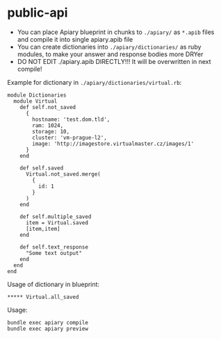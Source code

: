 public-api
==========

- You can place Apiary blueprint in chunks to `./apiary/` as `*.apib` files and compile it into single apiary.apib file
- You can create dictionaries into `./apiary/dictionaries/` as ruby modules, to make your answer and response bodies more DRYer
- DO NOT EDIT ./apiary.apib DIRECTLY!!!  It will be overwritten in next compile!


Example for dictionary in `./apiary/dictionaries/virtual.rb`: 

    module Dictionaries
      module Virtual
        def self.not_saved
          {
            hostname: 'test.dom.tld',
            ram: 1024,
            storage: 10,
            cluster: 'vm-prague-l2',
            image: 'http://imagestore.virtualmaster.cz/images/1'
          }
        end

        def self.saved
          Virtual.not_saved.merge(
            {
              id: 1
            }
          )
        end
        
        def self.multiple_saved
          item = Virtual.saved
          [item,item]
        end
        
        def self.text_response
          "Some text output"
        end
      end
    end


Usage of dictionary in blueprint:

    ***** Virtual.all_saved

    
    
Usage:

    bundle exec apiary compile 
    bundle exec apiary preview
